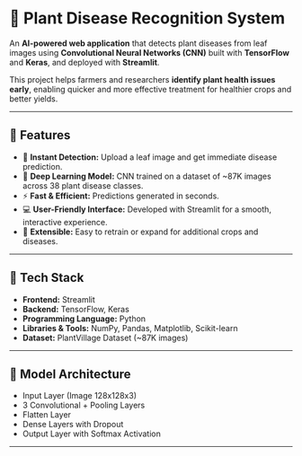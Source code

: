 # 🌱 Plant Disease Recognition System

An **AI-powered web application** that detects plant diseases from leaf images using **Convolutional Neural Networks (CNN)** built with **TensorFlow** and **Keras**, and deployed with **Streamlit**.  

This project helps farmers and researchers **identify plant health issues early**, enabling quicker and more effective treatment for healthier crops and better yields.

---

## 🚀 Features

- 🌿 **Instant Detection:** Upload a leaf image and get immediate disease prediction.  
- 🧠 **Deep Learning Model:** CNN trained on a dataset of ~87K images across 38 plant disease classes.  
- ⚡ **Fast & Efficient:** Predictions generated in seconds.  
- 💻 **User-Friendly Interface:** Developed with Streamlit for a smooth, interactive experience.  
- 🔄 **Extensible:** Easy to retrain or expand for additional crops and diseases.

---

## 🧩 Tech Stack

- **Frontend:** Streamlit  
- **Backend:** TensorFlow, Keras  
- **Programming Language:** Python  
- **Libraries & Tools:** NumPy, Pandas, Matplotlib, Scikit-learn  
- **Dataset:** PlantVillage Dataset (~87K images)  

---

## 🧠 Model Architecture

- Input Layer (Image 128x128x3)  
- 3 Convolutional + Pooling Layers  
- Flatten Layer  
- Dense Layers with Dropout  
- Output Layer with Softmax Activation  

---
